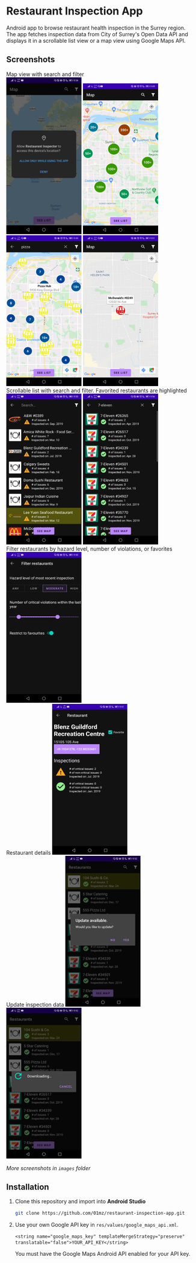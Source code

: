 # Restaurant Inspection App

 Android app to browse restaurant health inspection in the Surrey region. 
 The app fetches inspection data from City of Surrey's Open Data API and displays it in a scrollable list view or a map view using Google Maps API.

<!-- USAGE EXAMPLES -->
## Screenshots

Map view with search and filter
<br> 
<img src="images/permissions.jpg" width="200" >
<img src="images/mapview_zoomedout.jpg" width="200" height="400">
<img src="images/mapview_zoomedin.jpg" width="200" height="400">
<img src="images/maview_singlerestaurant.jpg" width="200" height="400">
<br> 
Scrollable list with search and filter. Favorited restaurants are highlighted
<img src="images/listview_filtered.jpg" width="200" height="400">
<img src="images/listview_7eleven.jpg" width="200" height="400">
<br>
Filter restaurants by hazard level, number of violations, or favorites
<img src="images/filter_changed.jpg" width="200" height="400">
<br>
Restaurant details
<img src="images/restaurant.jpg" width="200" height="400">
<br>
Update inspection data
<img src="images/update_available2.jpg" width="200" height="400">
<img src="images/downloading.jpg" width="200" height="400">
<br>
 
_More screenshots in `images` folder_





## Installation
1. Clone this repository and import into **Android Studio**
   ```bash
   git clone https://github.com/01mz/restaurant-inspection-app.git
   ```
2. Use your own Google API key in `res/values/google_maps_api.xml`. 
   ```
   <string name="google_maps_key" templateMergeStrategy="preserve" translatable="false">YOUR_API_KEY</string>
   ```
   You must have the Google Maps Android API enabled for your API key.

